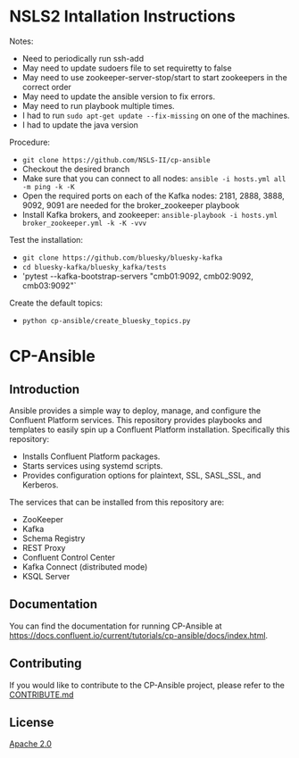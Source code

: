 
# NSLS2 Intallation Instructions

Notes:
* Need to periodically run ssh-add
* May need to update sudoers file to set requiretty to false
* May need to use zookeeper-server-stop/start to start zookeepers in the correct order
* May need to update the ansible version to fix errors.
* May need to run playbook multiple times.
* I had to run `sudo apt-get update --fix-missing` on one of the machines.
* I had to update the java version

Procedure:
* `git clone https://github.com/NSLS-II/cp-ansible`
* Checkout the desired branch
* Make sure that you can connect to all nodes: `ansible -i hosts.yml all -m ping -k -K`
* Open the required ports on each of the Kafka nodes: 2181, 2888, 3888, 9092, 9091 are needed for the broker_zookeeper playbook
* Install Kafka brokers, and zookeeper: `ansible-playbook -i hosts.yml broker_zookeeper.yml -k -K -vvv`

Test the installation:
* `git clone https://github.com/bluesky/bluesky-kafka`
* `cd bluesky-kafka/bluesky_kafka/tests`
* 'pytest --kafka-bootstrap-servers "cmb01:9092, cmb02:9092, cmb03:9092"`

Create the default topics:
* `python cp-ansible/create_bluesky_topics.py`


# CP-Ansible

## Introduction

Ansible provides a simple way to deploy, manage, and configure the Confluent Platform services. This repository provides playbooks and templates to easily spin up a Confluent Platform installation. Specifically this repository:

* Installs Confluent Platform packages.
* Starts services using systemd scripts.
* Provides configuration options for plaintext, SSL, SASL_SSL, and Kerberos.

The services that can be installed from this repository are:

* ZooKeeper
* Kafka
* Schema Registry
* REST Proxy
* Confluent Control Center
* Kafka Connect (distributed mode)
* KSQL Server

## Documentation

You can find the documentation for running CP-Ansible at https://docs.confluent.io/current/tutorials/cp-ansible/docs/index.html.

## Contributing


If you would like to contribute to the CP-Ansible project, please refer to the [CONTRIBUTE.md](https://github.com/confluentinc/cp-ansible/blob/5.4.x/CONTRIBUTING.md)


## License

[Apache 2.0](https://github.com/confluentinc/cp-ansible/blob/5.4.x/LICENSE.md)
